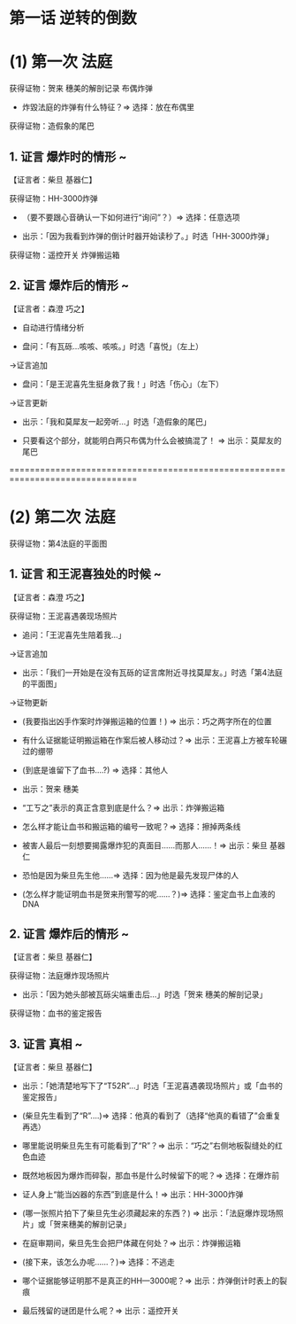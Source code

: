 # 第一话 逆转的倒数
# (1) 第一次 法庭

获得证物：贺来 穗美的解剖记录 布偶炸弹

* 炸毀法庭的炸弹有什么特征？=> 选择：放在布偶里

获得证物：造假象的尾巴

## 1. 证言  爆炸时的情形 ~

【证言者：柴旦 基器仁】

获得证物：HH-3000炸弹

* （要不要跟心音确认一下如何进行“询问”？）=> 选择：任意选项

* 出示：「因为我看到炸弹的倒计时器开始读秒了。」时选「HH-3000炸弹」

获得证物：遥控开关 炸弹搬运箱

 

## 2. 证言  爆炸后的情形 ~

【证言者：森澄 巧之】

* 自动进行情绪分析

* 盘问：「有瓦砾…咳咳、咳咳。」时选「喜悦」（左上）

→证言追加

* 盘问：「是王泥喜先生挺身救了我！」时选「伤心」（左下）

→证言更新

* 出示：「我和莫犀友一起旁听…」时选「造假象的尾巴」

* 只要看这个部分，就能明白两只布偶为什么会被搞混了！ => 出示：莫犀友的尾巴


===============================================================================
# (2) 第二次 法庭

获得证物：第4法庭的平面图

## 1. 证言  和王泥喜独处的时候 ~

【证言者：森澄 巧之】

获得证物：王泥喜遇袭现场照片

* 追问：「王泥喜先生陪着我…」

→证言追加

* 出示：「我们一开始是在没有瓦砾的证言席附近寻找莫犀友。」时选「第4法庭的平面图」

→证物更新

* (我要指出凶手作案时炸弹搬运箱的位置！) => 出示：巧之两字所在的位置

* 有什么证据能证明搬运箱在作案后被人移动过？=> 出示：王泥喜上方被车轮碾过的绷带


* (到底是谁留下了血书.…?) => 选择：其他人

* 出示：贺来 穗美

* “工ㄎ之”表示的真正含意到底是什么？=> 出示：炸弹搬运箱

* 怎么样才能让血书和搬运箱的编号一致呢？=> 选择：擦掉两条线

* 被害人最后一刻想要揭露爆炸犯的真面目……而那人……！=> 出示：柴旦 基器仁

* 恐怕是因为柴旦先生他……=> 选择：因为他是最先发现尸体的人

* (怎么样才能证明血书是贺来刑警写的呢……？)=> 选择：鉴定血书上血液的 DNA

## 2. 证言  爆炸后的情形 ~

【证言者：柴旦 基器仁】

获得证物：法庭爆炸现场照片

* 出示：「因为她头部被瓦砾尖端重击后…」时选「贺来 穗美的解剖记录」

获得证物：血书的鉴定报告


## 3. 证言  真相 ~

【证言者：柴旦 基器仁】

* 出示：「她清楚地写下了“T52R”…」时选「王泥喜遇袭现场照片」或「血书的鉴定报告」

* (柴旦先生看到了“R”....)=> 选择：他真的看到了（选择“他真的看错了”会重复再选）

* 哪里能说明柴旦先生有可能看到了“R”？=> 出示：“巧之”右侧地板裂缝处的红色血迹


* 既然地板因为爆炸而碎裂，那血书是什么时候留下的呢？=> 选择：在爆炸前

* 证人身上“能当凶器的东西”到底是什么！=> 出示：HH-3000炸弹

* (哪一张照片拍下了柴旦先生必须藏起来的东西？) => 出示：「法庭爆炸现场照片」或「贺来穗美的解剖记录」

* 在庭审期间，柴旦先生会把尸体藏在何处？=> 出示：炸弹搬运箱

* (接下来，该怎么办呢……？)=> 选择：不逃走

* 哪个证据能够证明那不是真正的HH—3000呢？=> 出示：炸弹倒计时表上的裂痕


* 最后残留的谜团是什么呢？=> 出示：遥控开关

